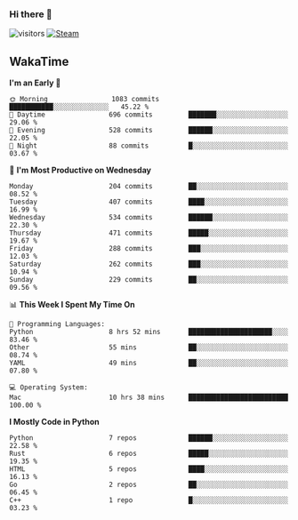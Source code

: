 ### Hi there 👋

![visitors](https://visitor-badge.glitch.me/badge?page_id=zhourunlai)
[![Steam](https://img.shields.io/badge/dynamic/json?url=https%3A%2F%2Fapi.swo.moe%2Fstats%2Fsteamgames%2F76561198285156854&query=count&color=0b1a37&label=Steam&labelColor=134375&logo=steam&suffix=+games&cacheSeconds=3600)](http://steamcommunity.com/profiles/76561198285156854)

## WakaTime
<!--START_SECTION:waka-->
**I'm an Early 🐤** 

```text
🌞 Morning                1083 commits        ███████████░░░░░░░░░░░░░░   45.22 % 
🌆 Daytime                696 commits         ███████░░░░░░░░░░░░░░░░░░   29.06 % 
🌃 Evening                528 commits         ██████░░░░░░░░░░░░░░░░░░░   22.05 % 
🌙 Night                  88 commits          █░░░░░░░░░░░░░░░░░░░░░░░░   03.67 % 
```
📅 **I'm Most Productive on Wednesday** 

```text
Monday                   204 commits         ██░░░░░░░░░░░░░░░░░░░░░░░   08.52 % 
Tuesday                  407 commits         ████░░░░░░░░░░░░░░░░░░░░░   16.99 % 
Wednesday                534 commits         ██████░░░░░░░░░░░░░░░░░░░   22.30 % 
Thursday                 471 commits         █████░░░░░░░░░░░░░░░░░░░░   19.67 % 
Friday                   288 commits         ███░░░░░░░░░░░░░░░░░░░░░░   12.03 % 
Saturday                 262 commits         ███░░░░░░░░░░░░░░░░░░░░░░   10.94 % 
Sunday                   229 commits         ██░░░░░░░░░░░░░░░░░░░░░░░   09.56 % 
```


📊 **This Week I Spent My Time On** 

```text
💬 Programming Languages: 
Python                   8 hrs 52 mins       █████████████████████░░░░   83.46 % 
Other                    55 mins             ██░░░░░░░░░░░░░░░░░░░░░░░   08.74 % 
YAML                     49 mins             ██░░░░░░░░░░░░░░░░░░░░░░░   07.80 % 

💻 Operating System: 
Mac                      10 hrs 38 mins      █████████████████████████   100.00 % 
```

**I Mostly Code in Python** 

```text
Python                   7 repos             ██████░░░░░░░░░░░░░░░░░░░   22.58 % 
Rust                     6 repos             █████░░░░░░░░░░░░░░░░░░░░   19.35 % 
HTML                     5 repos             ████░░░░░░░░░░░░░░░░░░░░░   16.13 % 
Go                       2 repos             ██░░░░░░░░░░░░░░░░░░░░░░░   06.45 % 
C++                      1 repo              █░░░░░░░░░░░░░░░░░░░░░░░░   03.23 % 
```




<!--END_SECTION:waka-->
